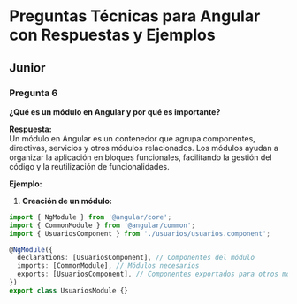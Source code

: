 # Preguntas Técnicas para Angular con Respuestas y Ejemplos

## Junior

### Pregunta 6  
**¿Qué es un módulo en Angular y por qué es importante?**  

**Respuesta:**  
Un módulo en Angular es un contenedor que agrupa componentes, directivas, servicios y otros módulos relacionados. Los módulos ayudan a organizar la aplicación en bloques funcionales, facilitando la gestión del código y la reutilización de funcionalidades.

**Ejemplo:**  

1. **Creación de un módulo:**  
```typescript
import { NgModule } from '@angular/core';
import { CommonModule } from '@angular/common';
import { UsuariosComponent } from './usuarios/usuarios.component';

@NgModule({
  declarations: [UsuariosComponent], // Componentes del módulo
  imports: [CommonModule], // Módulos necesarios
  exports: [UsuariosComponent], // Componentes exportados para otros módulos
})
export class UsuariosModule {}
